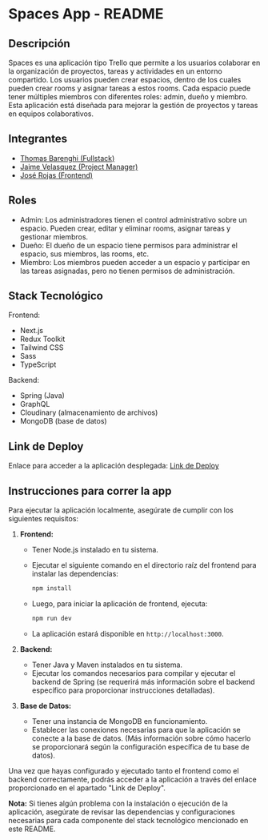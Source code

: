 # Spaces App - README

## Descripción

Spaces es una aplicación tipo Trello que permite a los usuarios colaborar en la organización de proyectos, tareas y actividades en un entorno compartido. Los usuarios pueden crear espacios, dentro de los cuales pueden crear rooms y asignar tareas a estos rooms. Cada espacio puede tener múltiples miembros con diferentes roles: admin, dueño y miembro. Esta aplicación está diseñada para mejorar la gestión de proyectos y tareas en equipos colaborativos.

## Integrantes

- [Thomas Barenghi (Fullstack)](https://github.com/thomasbarenghi)
- [Jaime Velasquez (Project Manager)](https://www.linkedin.com/in/jaivelas/)
- [José Rojas (Frontend)](https://github.com/rocnail23)

## Roles

- Admin: Los administradores tienen el control administrativo sobre un espacio. Pueden crear, editar y eliminar rooms, asignar tareas y gestionar miembros.
- Dueño: El dueño de un espacio tiene permisos para administrar el espacio, sus miembros, las rooms, etc.
- Miembro: Los miembros pueden acceder a un espacio y participar en las tareas asignadas, pero no tienen permisos de administración.

## Stack Tecnológico

Frontend:
- Next.js
- Redux Toolkit
- Tailwind CSS
- Sass
- TypeScript

Backend:
- Spring (Java)
- GraphQL
- Cloudinary (almacenamiento de archivos)
- MongoDB (base de datos)

## Link de Deploy

Enlace para acceder a la aplicación desplegada: [Link de Deploy](https://nocountry-c12-13.onrender.com/)

## Instrucciones para correr la app

Para ejecutar la aplicación localmente, asegúrate de cumplir con los siguientes requisitos:

1. **Frontend:**

   - Tener Node.js instalado en tu sistema.
   - Ejecutar el siguiente comando en el directorio raíz del frontend para instalar las dependencias:

     ```bash
     npm install
     ```

   - Luego, para iniciar la aplicación de frontend, ejecuta:

     ```bash
     npm run dev
     ```

   - La aplicación estará disponible en `http://localhost:3000`.

2. **Backend:**

   - Tener Java y Maven instalados en tu sistema.
   - Ejecutar los comandos necesarios para compilar y ejecutar el backend de Spring (se requerirá más información sobre el backend específico para proporcionar instrucciones detalladas).

3. **Base de Datos:**

   - Tener una instancia de MongoDB en funcionamiento.
   - Establecer las conexiones necesarias para que la aplicación se conecte a la base de datos. (Más información sobre cómo hacerlo se proporcionará según la configuración específica de tu base de datos).

Una vez que hayas configurado y ejecutado tanto el frontend como el backend correctamente, podrás acceder a la aplicación a través del enlace proporcionado en el apartado "Link de Deploy".

**Nota:** Si tienes algún problema con la instalación o ejecución de la aplicación, asegúrate de revisar las dependencias y configuraciones necesarias para cada componente del stack tecnológico mencionado en este README.
